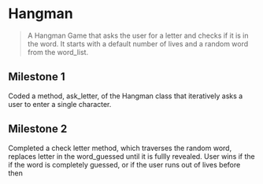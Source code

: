# Hangman

> A Hangman Game that asks the user for a letter and checks if it is in the word. It starts with a default number of lives and a random word from the word_list.


## Milestone 1

Coded a method, ask_letter, of the Hangman class that iteratively asks a user to enter a single character.

## Milestone 2

Completed a check letter method, which traverses the random word, replaces letter in the word_guessed until it is fullly revealed. User wins if the
if the word is completely guessed, or if the user runs out of lives before then
